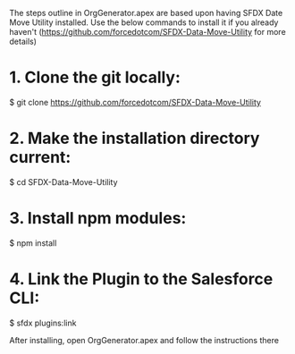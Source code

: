 The steps outline in OrgGenerator.apex are based upon having SFDX Date Move Utility installed. Use the below commands to install it if you already haven't
 (https://github.com/forcedotcom/SFDX-Data-Move-Utility for more details)
 
# 1. Clone the git locally: 
$ git clone https://github.com/forcedotcom/SFDX-Data-Move-Utility

# 2. Make the installation directory current:
$ cd SFDX-Data-Move-Utility

# 3. Install npm modules: 
$ npm install

# 4. Link the Plugin to the Salesforce CLI: 
$ sfdx plugins:link

After installing, open OrgGenerator.apex and follow the instructions there
